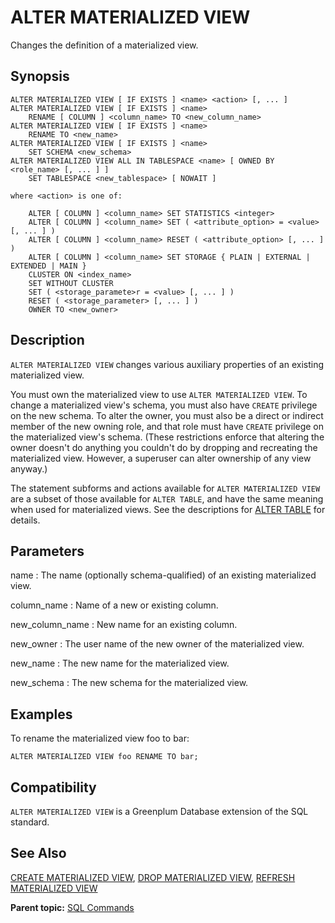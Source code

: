 # ALTER MATERIALIZED VIEW 

Changes the definition of a materialized view.

## <a id="section2"></a>Synopsis 

``` {#sql_command_synopsis}
ALTER MATERIALIZED VIEW [ IF EXISTS ] <name> <action> [, ... ]
ALTER MATERIALIZED VIEW [ IF EXISTS ] <name>
    RENAME [ COLUMN ] <column_name> TO <new_column_name>
ALTER MATERIALIZED VIEW [ IF EXISTS ] <name>
    RENAME TO <new_name>
ALTER MATERIALIZED VIEW [ IF EXISTS ] <name>
    SET SCHEMA <new_schema>
ALTER MATERIALIZED VIEW ALL IN TABLESPACE <name> [ OWNED BY <role_name> [, ... ] ]
    SET TABLESPACE <new_tablespace> [ NOWAIT ]

where <action> is one of:

    ALTER [ COLUMN ] <column_name> SET STATISTICS <integer>
    ALTER [ COLUMN ] <column_name> SET ( <attribute_option> = <value> [, ... ] )
    ALTER [ COLUMN ] <column_name> RESET ( <attribute_option> [, ... ] )
    ALTER [ COLUMN ] <column_name> SET STORAGE { PLAIN | EXTERNAL | EXTENDED | MAIN }
    CLUSTER ON <index_name>
    SET WITHOUT CLUSTER
    SET ( <storage_paramete>r = <value> [, ... ] )
    RESET ( <storage_parameter> [, ... ] )
    OWNER TO <new_owner>
```

## <a id="section3"></a>Description 

`ALTER MATERIALIZED VIEW` changes various auxiliary properties of an existing materialized view.

You must own the materialized view to use `ALTER MATERIALIZED VIEW`. To change a materialized view's schema, you must also have `CREATE` privilege on the new schema. To alter the owner, you must also be a direct or indirect member of the new owning role, and that role must have `CREATE` privilege on the materialized view's schema. \(These restrictions enforce that altering the owner doesn't do anything you couldn't do by dropping and recreating the materialized view. However, a superuser can alter ownership of any view anyway.\)

The statement subforms and actions available for `ALTER MATERIALIZED VIEW` are a subset of those available for `ALTER TABLE`, and have the same meaning when used for materialized views. See the descriptions for [ALTER TABLE](ALTER_TABLE.html) for details.

## <a id="section4"></a>Parameters 

name
:   The name \(optionally schema-qualified\) of an existing materialized view.

column\_name
:   Name of a new or existing column.

new\_column\_name
:   New name for an existing column.

new\_owner
:   The user name of the new owner of the materialized view.

new\_name
:   The new name for the materialized view.

new\_schema
:   The new schema for the materialized view.

## <a id="section6"></a>Examples 

To rename the materialized view foo to bar:

```
ALTER MATERIALIZED VIEW foo RENAME TO bar;
```

## <a id="section7"></a>Compatibility 

`ALTER MATERIALIZED VIEW` is a Greenplum Database extension of the SQL standard.

## <a id="section8"></a>See Also 

[CREATE MATERIALIZED VIEW](CREATE_MATERIALIZED_VIEW.html), [DROP MATERIALIZED VIEW](DROP_MATERIALIZED_VIEW.html), [REFRESH MATERIALIZED VIEW](REFRESH_MATERIALIZED_VIEW.html)

**Parent topic:** [SQL Commands](../sql_commands/sql_ref.html)

